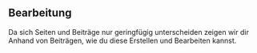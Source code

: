 ## Bearbeitung

Da sich Seiten und Beiträge nur geringfügig unterscheiden zeigen wir dir Anhand von Beiträgen, wie du diese Erstellen und Bearbeiten kannst.
